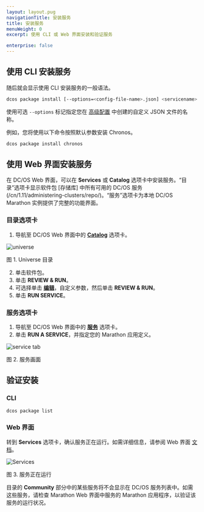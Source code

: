 ```yaml
---
layout: layout.pug
navigationTitle: 安装服务
title: 安装服务
menuWeight: 0
excerpt: 使用 CLI 或 Web 界面安装和验证服务

enterprise: false
---
```


## 使用 CLI 安装服务

随后就会显示使用 CLI 安装服务的一般语法。

```bash
dcos package install [--options=<config-file-name>.json] <servicename>
```

使用可选 `--options` 标记指定您在 [高级配置](/mesosphere/dcos/cn/1.11/deploying-services/config-universe-service/) 中创建的自定义 JSON 文件的名称。

例如，您将使用以下命令按照默认参数安装 Chronos。

```bash
dcos package install chronos
```

## 使用 Web 界面安装服务

在 DC/OS Web 界面，可以在 **Services** 或 **Catalog** 选项卡中安装服务。“目录”选项卡显示软件包 [存储库] 中所有可用的 DC/OS 服务(/cn/1.11/administering-clusters/repo/)。“服务”选项卡为本地 DC/OS Marathon 实例提供了完整的功能界面。


### 目录选项卡

1. 导航至 DC/OS Web 界面中的 [**Catalog**](/mesosphere/dcos/cn/1.11/gui/catalog/) 选项卡。

 ![universe](/mesosphere/dcos/cn/1.11/img/ui-dashboard-catalog.png)

 图 1. Universe 目录

2. 单击软件包。
 1. 单击 **REVIEW & RUN**。
 2. 可选择单击 [**编辑**](/mesosphere/dcos/cn/1.11/deploying-services/config-universe-service/)，自定义参数，然后单击 **REVIEW & RUN**。
 3. 单击 **RUN SERVICE**。

### 服务选项卡

1. 导航至 DC/OS Web 界面中的 [**服务**](/mesosphere/dcos/cn/1.11/gui/services/) 选项卡。
1. 单击 **RUN A SERVICE**，并指定您的 Marathon 应用定义。

 ![service tab](/mesosphere/dcos/cn/1.11/img/run-a-service.png)

 图 2. 服务画面

## 验证安装

### CLI

```bash
dcos package list
```

### Web 界面

转到 **Services** 选项卡，确认服务正在运行。如需详细信息，请参阅 Web 界面 [文档](/mesosphere/dcos/cn/1.11/gui/services/)。

![Services](/mesosphere/dcos/cn/1.11/img/tweeter-services6.png)

图 3. 服务正在运行

目录的 **Community** 部分中的某些服务将不会显示在 DC/OS 服务列表中。如需这些服务，请检查 Marathon Web 界面中服务的 Marathon 应用程序，以验证该服务的运行状况。
